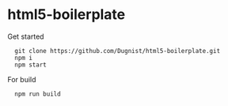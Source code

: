 # html5-boilerplate
Get started
```
  git clone https://github.com/Dugnist/html5-boilerplate.git
  npm i
  npm start
```

For build

```
  npm run build
```
